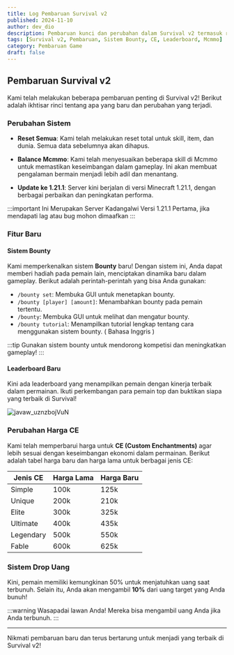 ```yaml
---
title: Log Pembaruan Survival v2
published: 2024-11-10
author: dev_dio
description: Pembaruan kunci dan perubahan dalam Survival v2 termasuk reset total, sistem bounty baru, perubahan harga CE, dan lainnya.
tags: [Survival v2, Pembaruan, Sistem Bounty, CE, Leaderboard, Mcmmo]
category: Pembaruan Game
draft: false
---
```


## Pembaruan Survival v2

Kami telah melakukan beberapa pembaruan penting di Survival v2! Berikut adalah ikhtisar rinci tentang apa yang baru dan perubahan yang terjadi.

### Perubahan Sistem

- **Reset Semua**: Kami telah melakukan reset total untuk skill, item, dan dunia. Semua data sebelumnya akan dihapus.

- **Balance Mcmmo**: Kami telah menyesuaikan beberapa skill di Mcmmo untuk memastikan keseimbangan dalam gameplay. Ini akan membuat pengalaman bermain menjadi lebih adil dan menantang.

- **Update ke 1.21.1**: Server kini berjalan di versi Minecraft 1.21.1, dengan berbagai perbaikan dan peningkatan performa.

:::important
Ini Merupakan Server Kadangalwi Versi 1.21.1 Pertama, jika mendapati lag atau bug mohon dimaafkan
:::

### Fitur Baru

#### Sistem Bounty

Kami memperkenalkan sistem **Bounty** baru! Dengan sistem ini, Anda dapat memberi hadiah pada pemain lain, menciptakan dinamika baru dalam gameplay. Berikut adalah perintah-perintah yang bisa Anda gunakan:

- `/bounty set`: Membuka GUI untuk menetapkan bounty.
- `/bounty [player] [amount]`: Menambahkan bounty pada pemain tertentu.
- `/bounty`: Membuka GUI untuk melihat dan mengatur bounty.
- `/bounty tutorial`: Menampilkan tutorial lengkap tentang cara menggunakan sistem bounty. ( Bahasa Inggris )

:::tip
Gunakan sistem bounty untuk mendorong kompetisi dan meningkatkan gameplay! 
:::

#### Leaderboard Baru

Kini ada leaderboard yang menampilkan pemain dengan kinerja terbaik dalam permainan. Ikuti perkembangan para pemain top dan buktikan siapa yang terbaik di Survival!

![javaw_uznzbojVuN](https://github.com/user-attachments/assets/a56720c8-fb54-42c5-ab90-59fc400f77d9)

### Perubahan Harga CE

Kami telah memperbarui harga untuk **CE (Custom Enchantments)** agar lebih sesuai dengan keseimbangan ekonomi dalam permainan. Berikut adalah tabel harga baru dan harga lama untuk berbagai jenis CE:

| **Jenis CE**  | **Harga Lama** | **Harga Baru** |
|----------------|----------------|----------------|
| Simple         | 100k           | 125k           |
| Unique         | 200k           | 210k           |
| Elite          | 300k           | 325k           |
| Ultimate       | 400k           | 435k           |
| Legendary      | 500k           | 550k           |
| Fable          | 600k           | 625k           |

### Sistem Drop Uang

Kini, pemain memiliki kemungkinan 50% untuk menjatuhkan uang saat terbunuh. Selain itu, Anda akan mengambil **10%** dari uang target yang Anda bunuh!

:::warning
Wasapadai lawan Anda! Mereka bisa mengambil uang Anda jika Anda terbunuh.
:::

---
Nikmati pembaruan baru dan terus bertarung untuk menjadi yang terbaik di Survival v2!
